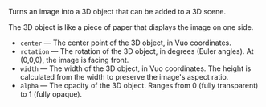 Turns an image into a 3D object that can be added to a 3D scene. 

The 3D object is like a piece of paper that displays the image on one side.

   - `center` — The center point of the 3D object, in Vuo coordinates.
   - `rotation` — The rotation of the 3D object, in degrees (Euler angles). At (0,0,0), the image is facing front.
   - `width` — The width of the 3D object, in Vuo coordinates. The height is calculated from the width to preserve the image's aspect ratio.
   - `alpha` — The opacity of the 3D object. Ranges from 0 (fully transparent) to 1 (fully opaque). 
